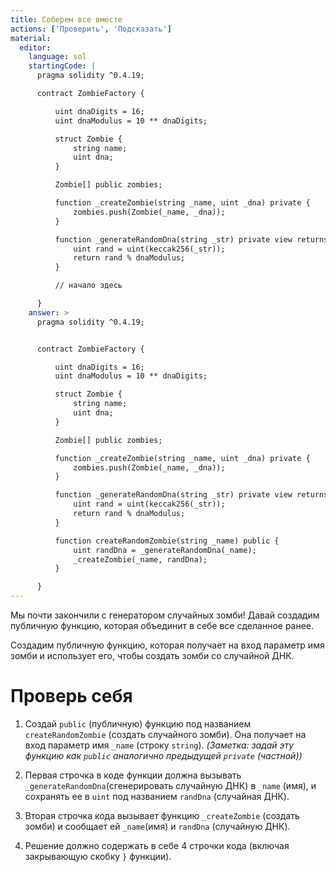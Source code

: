 ```yaml
---
title: Соберем все вместе
actions: ['Проверить', 'Подсказать']
material:
  editor:
    language: sol
    startingCode: |
      pragma solidity ^0.4.19;

      contract ZombieFactory {

          uint dnaDigits = 16;
          uint dnaModulus = 10 ** dnaDigits;

          struct Zombie {
              string name;
              uint dna;
          }

          Zombie[] public zombies;

          function _createZombie(string _name, uint _dna) private {
              zombies.push(Zombie(_name, _dna));
          } 

          function _generateRandomDna(string _str) private view returns (uint) {
              uint rand = uint(keccak256(_str));
              return rand % dnaModulus;
          }

          // начало здесь

      }
    answer: >
      pragma solidity ^0.4.19;


      contract ZombieFactory {

          uint dnaDigits = 16;
          uint dnaModulus = 10 ** dnaDigits;

          struct Zombie {
              string name;
              uint dna;
          }

          Zombie[] public zombies;

          function _createZombie(string _name, uint _dna) private {
              zombies.push(Zombie(_name, _dna));
          } 

          function _generateRandomDna(string _str) private view returns (uint) {
              uint rand = uint(keccak256(_str));
              return rand % dnaModulus;
          }

          function createRandomZombie(string _name) public {
              uint randDna = _generateRandomDna(_name);
              _createZombie(_name, randDna);
          }

      }
---
```


Мы почти закончили с генератором случайных зомби! Давай создадим публичную функцию, которая объединит в себе все сделанное ранее.

Создадим публичную функцию, которая получает на вход параметр имя зомби и использует его, чтобы создать зомби со случайной ДНК. 

# Проверь себя

1. Создай `public` (публичную) функцию под названием `createRandomZombie` (создать случайного зомби). Она получает на вход параметр имя `_name`  (строку `string`). _(Заметка: задай эту функцию как `public` аналогично предыдущей `private` (частной))_

2. Первая строчка в коде функции должна вызывать `_generateRandomDna`(сгенерировать случайную ДНК) в `_name` (имя), и сохранять ее в `uint` под названием `randDna` (случайная ДНК).

3. Вторая строчка кода вызывает функцию `_createZombie` (создать зомби) и сообщает ей `_name`(имя) и `randDna` (случайную ДНК).

4. Решение должно содержать в себе 4 строчки кода (включая закрывающую скобку `}` функции).
